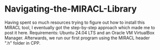 # Navigating-the-MIRACL-Library
Having spent so much resources trying to figure out how to install this MIRACL tool, I eventually got the step-by-step approach which made me to post it here. Requirements: Ubuntu 24.04 LTS and an Oracle VM VirtualBox Manager. Afterwards, we run our first program using the MIRACL header ".h" folder in CPP. 
